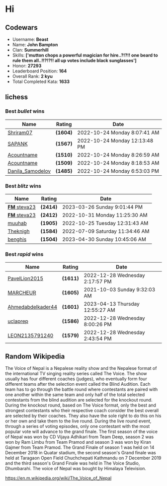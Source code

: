 # Hi

<!-- start-data -->
## Codewars

- Username: __Beast__
- Name: __John Bampton__
- Clan: __Summerhill__
- Skills: __['mutton chops a powerful magician for hire..?!?!! one beard to rule them all..!!?!?!! all up votes include black sunglasses']__
- Honor: __27293__
- Leaderboard Position: __164__
- Overall Rank: __2 kyu__
- Total Completed Kata: __1633__

## lichess

### Best *bullet* wins

| Name | Rating | Date |
| - | - | - |
| [Shriram07](https://lichess.org/@/Shriram07) | __(1604)__ | 2022-10-24 Monday 8:07:41 AM |
| [SAPANK](https://lichess.org/@/SAPANK) | __(1567)__ | 2022-10-24 Monday 12:13:48 PM |
| [Acountname](https://lichess.org/@/Acountname) | __(1510)__ | 2022-10-24 Monday 8:26:59 AM |
| [Acountname](https://lichess.org/@/Acountname) | __(1509)__ | 2022-10-24 Monday 8:18:53 AM |
| [Danila_Samodelov](https://lichess.org/@/Danila_Samodelov) | __(1485)__ | 2022-10-24 Monday 6:53:03 PM |

### Best *blitz* wins

| Name | Rating | Date |
| - | - | - |
| [__FM__ steva23](https://lichess.org/@/steva23) | __(2414)__ | 2023-03-26 Sunday 9:01:44 PM |
| [__FM__ steva23](https://lichess.org/@/steva23) | __(2412)__ | 2022-10-31 Monday 11:25:30 AM |
| [muuhab](https://lichess.org/@/muuhab) | __(1905)__ | 2022-10-25 Tuesday 12:31:43 AM |
| [Theknigh](https://lichess.org/@/Theknigh) | __(1584)__ | 2022-07-09 Saturday 11:34:46 AM |
| [benghis](https://lichess.org/@/benghis) | __(1504)__ | 2023-04-30 Sunday 10:45:06 AM |

### Best *rapid* wins

| Name | Rating | Date |
| - | - | - |
| [PavelLion2015](https://lichess.org/@/PavelLion2015) | __(1611)__ | 2022-12-28 Wednesday 2:17:57 PM |
| [MARCHEUR](https://lichess.org/@/MARCHEUR) | __(1605)__ | 2021-10-03 Sunday 9:32:03 AM |
| [Ahmedabdelkader44](https://lichess.org/@/Ahmedabdelkader44) | __(1601)__ | 2023-04-13 Thursday 12:55:27 AM |
| [uclaprep](https://lichess.org/@/uclaprep) | __(1586)__ | 2022-12-28 Wednesday 8:00:26 PM |
| [LEON2135791240](https://lichess.org/@/LEON2135791240) | __(1579)__ | 2022-12-28 Wednesday 2:43:54 PM |

## Random Wikipedia

The Voice of Nepal is a Nepalese reality show and the Nepalese format of the international TV singing reality series called The Voice. The show usually has four different coaches (judges), who eventually form four different teams after the selection event called the Blind Audition. Each team has to go through the battle round where contestants are paired with one another within the same team and only half of the total selected contestants from the blind audition are selected for the knockout round. During the knockout round, based on The Voice format, only the best and strongest contestants who their respective coach consider the best overall are selected by their coaches. They also have the sole right to do this on his or her own and take them to the live round. During the live round event, through a series of voting episodes, only one contestant with the most popular vote will advance to the grand finale. The first season of the voice of Nepal was won by CD Vijaya Adhikari from Team Deep, season 2 was won by Ram Limbu from Team Pramod and season 3 was won by Kiran Gajmer from Team Pramod. The Grand Finale of season 1 was held on 14 December 2018 in Quatar stadium, the second season's Grand finale was held at Taragaon Open Field Chuchchepati Kathmandu on 7 December 2019 and the third season's Grand Finale was held in The Voice Studio, Dhumbarahi. The voice of Nepal was bought by Himalaya Television.

https://en.m.wikipedia.org/wiki/The_Voice_of_Nepal

